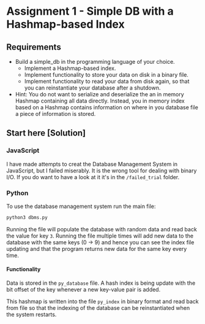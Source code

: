 # Assignment 1 - Simple DB with a Hashmap-based Index

## Requirements

- Build a simple_db in the programming language of your choice.
  - Implement a Hashmap-based index.
  - Implement functionality to store your data on disk in a binary file.
  - Implement functionality to read your data from disk again, so that you can reinstantiate your database after a shutdown.
- Hint: You do not want to serialize and deserialize the an in memory Hashmap containing all data directly. Instead, you in memory index based on a Hashmap contains information on where in you database file a piece of information is stored.

## Start here [Solution]

### JavaScript

I have made attempts to creat the Database Management System in JavaScript, but I failed miserably. It is the wrong tool for dealing with binary I/O. If you do want to have a look at it it's in the `/failed_trial` folder.

### Python

To use the database management system run the main file:

```sh
python3 dbms.py
```

Running the file will populate the database with random data and read back the value for key `3`. Running the file multiple times will add new data to the database with the same keys (0 -> 9) and hence you can see the index file updating and that the program returns new data for the same key every time.

#### Functionality

Data is stored in the `py_database` file. A hash index is being update with the bit offset of the key whenever a new key-value pair is added.

This hashmap is written into the file `py_index` in binary format and read back from file so that the indexing of the database can be reinstantiated when the system restarts.
